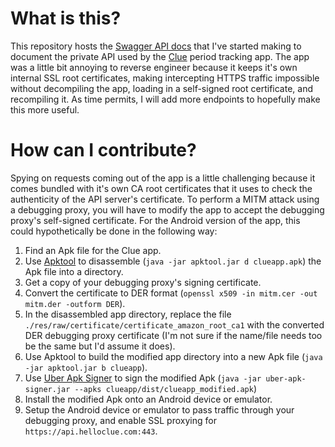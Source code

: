 # What is this?
This repository hosts the [Swagger API docs](https://lyczak.github.io/ClueApiDocs/) that I've started making to document the private API used by the [Clue](https://helloclue.com) period tracking app. The app was a little bit annoying to reverse engineer because it keeps it's own internal SSL root certificates, making intercepting HTTPS traffic impossible without decompiling the app, loading in a self-signed root certificate, and recompiling it. As time permits, I will add more endpoints to hopefully make this more useful.
# How can I contribute?
Spying on requests coming out of the app is a little challenging because it comes bundled with it's own CA root certificates that it uses to check the authenticity of the API server's certificate. To perform a MITM attack using a debugging proxy, you will have to modify the app to accept the debugging proxy's self-signed certificate. For the Android version of the app, this could hypothetically be done in the following way:

1. Find an Apk file for the Clue app.
2. Use [Apktool](https://ibotpeaches.github.io/Apktool/) to disassemble (`java -jar apktool.jar d clueapp.apk`) the Apk file into a directory.
3. Get a copy of your debugging proxy's signing certificate.
4. Convert the certificate to DER format (`openssl x509 -in mitm.cer -out mitm.der -outform DER`).
5. In the disassembled app directory, replace the file `./res/raw/certificate/certificate_amazon_root_ca1` with the converted DER debugging proxy certificate (I'm not sure if the name/file needs too be the same but I'd assume it does).
6. Use Apktool to build the modified app directory into a new Apk file (`java -jar apktool.jar b clueapp`).
7. Use [Uber Apk Signer](https://github.com/patrickfav/uber-apk-signer) to sign the modified Apk (`java -jar uber-apk-signer.jar --apks clueapp/dist/clueapp_modified.apk`)
8. Install the modified Apk onto an Android device or emulator.
9. Setup the Android device or emulator to pass traffic through your debugging proxy, and enable SSL proxying for `https://api.helloclue.com:443`.